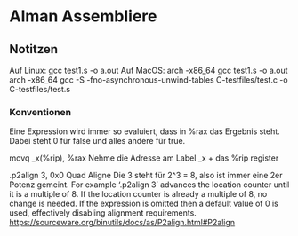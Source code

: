 # Alman Assembliere

## Notitzen

Auf Linux: gcc test1.s -o a.out
Auf MacOS:
arch -x86_64 gcc test1.s -o a.out
arch -x86_64 gcc -S -fno-asynchronous-unwind-tables C-testfiles/test.c -o C-testfiles/test.s

### Konventionen

Eine Expression wird immer so evaluiert, dass in %rax das Ergebnis steht.
Dabei steht 0 für false und alles andere für true.

movq    _x(%rip), %rax
Nehme die Adresse am Label _x + das %rip register

.p2align 3, 0x0
Quad Aligne
Die 3 steht für 2^3 = 8, also ist immer eine 2er Potenz gemeint. For example ‘.p2align 3’ advances the location counter
until it is a multiple of 8. If the location counter is already a multiple of 8, no change is needed. If the expression
is omitted then a default value of 0 is used, effectively disabling alignment requirements.
https://sourceware.org/binutils/docs/as/P2align.html#P2align
